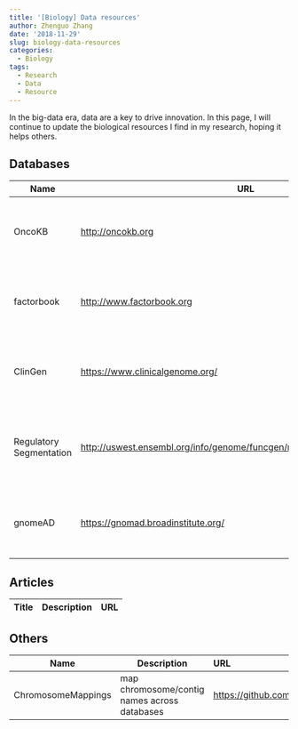 ```yaml
---
title: '[Biology] Data resources'
author: Zhenguo Zhang
date: '2018-11-29'
slug: biology-data-resources
categories:
  - Biology
tags:
  - Research
  - Data
  - Resource
---
```


In the big-data era, data are a key to drive innovation. In this page,
I will continue to update the biological resources I find in my research,
hoping it helps others.

## Databases

Name | URL | Category | Description
--- | --- | --- | :---
OncoKB | http://oncokb.org | Cancer | compilation of mutations, drugs, and other tumor data.
factorbook | http://www.factorbook.org | Regulation | TF binding and histone marks compiled by ENCODE consortium
ClinGen | https://www.clinicalgenome.org/ | Genetics | Genes and variants relevant to clinics, curated by experts
Regulatory Segmentation | http://uswest.ensembl.org/info/genome/funcgen/regulatory_segmentation.html | Regulation | defined mammalian genomic segments based on epigenomic states
gnomeAD | https://gnomad.broadinstitute.org/ | Genomes | An aggregation of all public genome and exome data.

## Articles

Title | Description | URL
--- | --- | :---


## Others

Name | Description | URL
--- | --- | :---
ChromosomeMappings | map chromosome/contig names across databases | https://github.com/dpryan79/ChromosomeMappings

